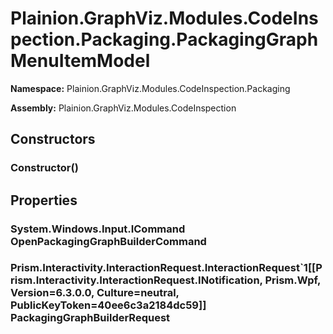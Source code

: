 
# Plainion.GraphViz.Modules.CodeInspection.Packaging.PackagingGraphMenuItemModel

**Namespace:** Plainion.GraphViz.Modules.CodeInspection.Packaging

**Assembly:** Plainion.GraphViz.Modules.CodeInspection


## Constructors

### Constructor()


## Properties

### System.Windows.Input.ICommand OpenPackagingGraphBuilderCommand

### Prism.Interactivity.InteractionRequest.InteractionRequest`1[[Prism.Interactivity.InteractionRequest.INotification, Prism.Wpf, Version=6.3.0.0, Culture=neutral, PublicKeyToken=40ee6c3a2184dc59]] PackagingGraphBuilderRequest
